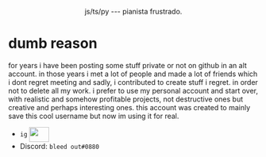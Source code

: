 <p align="center"> js/ts/py --- pianista frustrado.</p>

# dumb reason
for years i have been posting some stuff private or not on github in an alt account. in those years i met a lot of people and made a lot of friends which i dont regret meeting and sadly, i contributed to create stuff i regret. in order not to delete all my work. i prefer to use my personal account and start over, with realistic and somehow profitable projects, not destructive ones but creative and perhaps interesting ones. this account was created to mainly save this cool username but now im using it for real.

- ```ig``` <a href="https://instagram.com/myuncompletedstory" target="blank"><img align="center" src="https://cdn.jsdelivr.net/npm/simple-icons@3.0.1/icons/instagram.svg" alt="" height="30" width="40" /></a>
- Discord: ```bleed out#0880```

<!--
```
**Pinturillo/Pinturillo** is a ✨ _special_ ✨ repository because its `README.md` (this file) appears on your GitHub profile.

Here are some ideas to get you started:

- 🔭 I’m currently working on ...
- 🌱 I’m currently learning ...
- 👯 I’m looking to collaborate on ...
- 🤔 I’m looking for help with ...
- 💬 Ask me about ...
- 📫 How to reach me: ...
- 😄 Pronouns: ...
- ⚡ Fun fact: ...
-->
